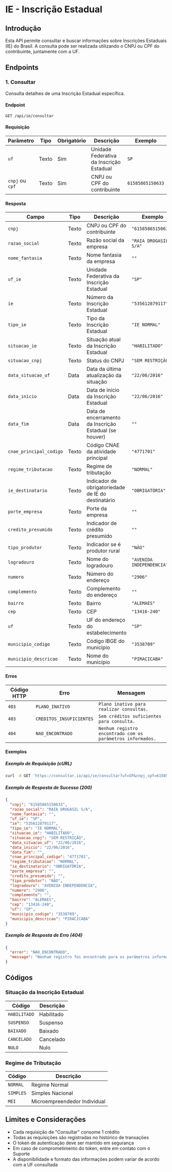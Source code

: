 # IE - Inscrição Estadual

## Introdução

Esta API permite consultar e buscar informações sobre Inscrições Estaduais (IE)
do Brasil. A consulta pode ser realizada utilizando o CNPJ ou CPF do
contribuinte, juntamente com a UF.

## Endpoints

### 1. Consultar

Consulta detalhes de uma Inscrição Estadual específica.

#### Endpoint

`GET /api/ie/consultar`

#### Requisição

| Parâmetro       | Tipo  | Obrigatório | Descrição                                | Exemplo          |
| --------------- | ----- | ----------- | ---------------------------------------- | ---------------- |
| `uf`            | Texto | Sim         | Unidade Federativa da Inscrição Estadual | `SP`             |
| `cnpj` ou `cpf` | Texto | Sim         | CNPJ ou CPF do contribuinte              | `61585865150633` |

#### Resposta

| Campo                   | Tipo  | Descrição                                              | Exemplo                   |
| ----------------------- | ----- | ------------------------------------------------------ | ------------------------- |
| `cnpj`                  | Texto | CNPJ ou CPF do contribuinte                            | `"61585865150633"`        |
| `razao_social`          | Texto | Razão social da empresa                                | `"RAIA DROGASIL S/A"`     |
| `nome_fantasia`         | Texto | Nome fantasia da empresa                               | `""`                      |
| `uf_ie`                 | Texto | Unidade Federativa da Inscrição Estadual               | `"SP"`                    |
| `ie`                    | Texto | Número da Inscrição Estadual                           | `"535612879117"`          |
| `tipo_ie`               | Texto | Tipo da Inscrição Estadual                             | `"IE NORMAL"`             |
| `situacao_ie`           | Texto | Situação atual da Inscrição Estadual                   | `"HABILITADO"`            |
| `situacao_cnpj`         | Texto | Status do CNPJ                                         | `"SEM RESTRIÇÃO"`         |
| `data_situacao_uf`      | Data  | Data da última atualização da situação                 | `"22/06/2016"`            |
| `data_inicio`           | Data  | Data de início da Inscrição Estadual                   | `"22/06/2016"`            |
| `data_fim`              | Data  | Data de encerramento da Inscrição Estadual (se houver) | `""`                      |
| `cnae_principal_codigo` | Texto | Código CNAE da atividade principal                     | `"4771701"`               |
| `regime_tributacao`     | Texto | Regime de tributação                                   | `"NORMAL"`                |
| `ie_destinatario`       | Texto | Indicador de obrigatoriedade de IE do destinatário     | `"OBRIGATÓRIA"`           |
| `porte_empresa`         | Texto | Porte da empresa                                       | `""`                      |
| `credito_presumido`     | Texto | Indicador de crédito presumido                         | `""`                      |
| `tipo_produtor`         | Texto | Indicador se é produtor rural                          | `"NÃO"`                   |
| `logradouro`            | Texto | Nome do logradouro                                     | `"AVENIDA INDEPENDENCIA"` |
| `numero`                | Texto | Número do endereço                                     | `"2906"`                  |
| `complemento`           | Texto | Complemento do endereço                                | `""`                      |
| `bairro`                | Texto | Bairro                                                 | `"ALEMAES"`               |
| `cep`                   | Texto | CEP                                                    | `"13416-240"`             |
| `uf`                    | Texto | UF do endereço do estabelecimento                      | `"SP"`                    |
| `municipio_codigo`      | Texto | Código IBGE do município                               | `"3538709"`               |
| `municipio_descricao`   | Texto | Nome do município                                      | `"PIRACICABA"`            |

#### Erros

| Código HTTP | Erro                     | Mensagem                                                   |
| ----------- | ------------------------ | ---------------------------------------------------------- |
| `403`       | `PLANO_INATIVO`          | `Plano inativo para realizar consultas.`                   |
| `403`       | `CREDITOS_INSUFICIENTES` | `Sem créditos suficientes para consulta.`                  |
| `404`       | `NAO_ENCONTRADO`         | `Nenhum registro encontrado com os parâmetros informados.` |

#### Exemplos

##### Exemplo de Requisição (cURL)

```bash
curl -X GET 'https://consultar.io/api/ie/consultar?uf=SP&cnpj_cpf=61585865150633' -H 'Authorization: Token <seu-token>'
```

##### Exemplo de Resposta de Sucesso (200)

```json
{
  "cnpj": "61585865150633",
  "razao_social": "RAIA DROGASIL S/A",
  "nome_fantasia": "",
  "uf_ie": "SP",
  "ie": "535612879117",
  "tipo_ie": "IE NORMAL",
  "situacao_ie": "HABILITADO",
  "situacao_cnpj": "SEM RESTRIÇÃO",
  "data_situacao_uf": "22/06/2016",
  "data_inicio": "22/06/2016",
  "data_fim": "",
  "cnae_principal_codigo": "4771701",
  "regime_tributacao": "NORMAL",
  "ie_destinatario": "OBRIGATÓRIA",
  "porte_empresa": "",
  "credito_presumido": "",
  "tipo_produtor": "NÃO",
  "logradouro": "AVENIDA INDEPENDENCIA",
  "numero": "2906",
  "complemento": "",
  "bairro": "ALEMAES",
  "cep": "13416-240",
  "uf": "SP",
  "municipio_codigo": "3538709",
  "municipio_descricao": "PIRACICABA"
}
```

##### Exemplo de Resposta de Erro (404)

```json
{
  "error": "NAO_ENCONTRADO",
  "message": "Nenhum registro foi encontrado para os parâmetros informados."
}
```

## Códigos

### Situação da Inscrição Estadual

| Código       | Descrição  |
| ------------ | ---------- |
| `HABILITADO` | Habilitado |
| `SUSPENSO`   | Suspenso   |
| `BAIXADO`    | Baixado    |
| `CANCELADO`  | Cancelado  |
| `NULO`       | Nulo       |

### Regime de Tributação

| Código    | Descrição                    |
| --------- | ---------------------------- |
| `NORMAL`  | Regime Normal                |
| `SIMPLES` | Simples Nacional             |
| `MEI`     | Microempreendedor Individual |

## Limites e Considerações

- Cada requisição de "Consultar" consome 1 crédito
- Todas as requisições são registradas no histórico de transações
- O token de autenticação deve ser mantido em segurança
- Em caso de comprometimento do token, entre em contato com o Suporte
- A disponibilidade e formato das informações podem variar de acordo com a UF consultada
